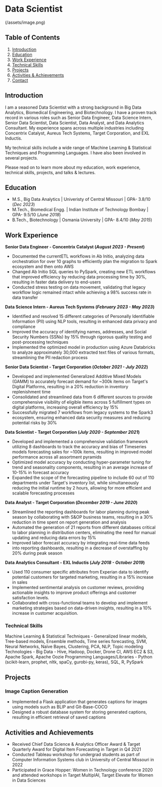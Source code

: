 # Data Scientist
(/assets/image.png)

## Table of Contents
1. [Introduction](#introduction)
2. [Education](#education)
3. [Work Experience](#work-experience)
4. [Technical Skills](#technical-skills)
5. [Projects](#projects)
6. [Activities & Achievements](#activities-and-achievements)
7. [Contact](#contact)

## Introduction
I am a seasoned Data Scientist with a strong background in Big Data Analytics, Biomedical Engineering, and Biotechnology. I have a proven track record in various roles such as Senior Data Engineer, Data Science Intern, Senior Data Scientist, Data Scientist, Data Analyst, and Data Analytics Consultant. My experience spans across multiple industries including Concentrix Catalyst, Aureus Tech Systems, Target Corporation, and EXL Inductis.

My technical skills include a wide range of Machine Learning & Statistical Techniques and Programming Languages. I have also been involved in several projects.

Please read on to learn more about my education, work experience, technical skills, projects, and talks & lectures.


## Education
- M.S., Big Data Analytics | Univeristy of Central Missouri | GPA- 3.8/10 (_Dec 2023_)
- M.Tech., Biomedical Engg.	| Indian Institute of Technology Bombay | GPA- 9.5/10 (_June 2018_) 	 		 	    
- B.Tech., Biotechnology | Osmania University | GPA- 8.4/10 (_May 2015_)

## Work Experience
**Senior Data Engineer - Concentrix Catalyst (_August 2023 - Present_)**
- Documented the currentETL workflows in Ab Initio, analyzing data orchestration for over 10 graphs to efficiently
plan the migration to Spark ecosystem and then onto AWS
- Changed Ab Initio SQL queries to PySpark, creating new ETL workflows that improved efficiency by reducing data
processing time by 30%, resulting in faster data delivery to end-users
- Conducted stress testing on data movement, validating that legacy workflow logic remained intact while achieving a
98% success rate in data transfer

**Data Science Intern - Aureus Tech Systems (_February 2023 - May 2023_)**
- Identified and resolved 15 different categories of Personally Identifiable Information (PII) using NLP tools, resulting in enhanced data privacy and compliance
- Improved the accuracy of identifying names, addresses, and Social Security Numbers (SSNs) by 15% through
rigorous quality testing and post-processing techniques
- Implemented the optimized model in production using Azure Databricks to analyze approximately 30,000 extracted
text files of various formats, streamlining the PII redaction process

**Senior Data Scientist - Target Corporation (_October 2021 - July 2022_)**
- Developed and implemented Generalized Additive Mixed Models (GAMM) to accurately forecast demand for ~300k
items on Target's Digital Platforms, resulting in a 20% reduction in inventory replenishment time
- Consolidated and streamlined data from 6 different sources to provide comprehensive visibility of eligible items
across 5 fulfillment types on digital platforms, increasing overall efficiency by 15%
- Successfully migrated 7 workflows from legacy systems to the Spark3 ecosystem, ensuring enhanced data security
measures and reducing potential risks by 30%

**Data Scientist - Target Corporation (_July 2020 - September 2021_)**
- Developed and implemented a comprehensive validation framework utilizing 8 dashboards to track the accuracy and
bias of Timeseries models forecasting sales for ~100k items, resulting in improved model performance across all
assortment pyramids
- Optimized model accuracy by conducting hyper-parameter tuning for trend and seasonality components, resulting in
an average increase of 10-15% in forecast accuracy
- Expanded the scope of the forecasting pipeline to include 60 out of 110 departments under Target's inventory list,
while simultaneously reducing the initial runtime by 2 hours, allowing for more efficient and scalable forecasting
processes

**Data Analyst - Target Corporation (_December 2019 - June 2020_)**
- Streamlined the reporting dashboards for labor planning during peak season by collaborating with S&OP business
teams, resulting in a 30% reduction in time spent on report generation and analysis
- Automated the generation of 21 reports from different databases critical to labor planning in distribution centers,
eliminating the need for manual updating and reducing data errors by 15%
- Improved labor forecast accuracy by integrating real-time data feeds into reporting dashboards, resulting in a
decrease of overstaffing by 20% during peak season

**Data Analytics Consultant - EXL Inductis (_July 2018 - October 2019_)**
- Used 110 consumer specific attributes from Experian data to identify potential customers for targeted marketing,
resulting in a 15% increase in sales
- Implemented sentimental analysis on customer reviews, providing actionable insights to improve product offerings
and customer satisfaction levels.
- Collaborated with cross-functional teams to develop and implement marketing strategies based on data-driven
insights, resulting in a 10% increase in customer acquisition.

### Technical Skills
Machine Learning & Statistical Techniques - Generalized linear models, Tree-based models, Ensemble methods, Time series forecasting, SVM, Neural Networks, Naïve Bayes, Clustering, PCA, NLP, Topic modeling
Technologies - Big Data - Hive, Hadoop, Docker, Drone CI, AWS EC2 & S3, Apache Spark, Apache Oozie
Programming Languages/Libraries - Python (scikit-learn, prophet, nltk, spaCy, gurobi-py, keras), SQL, R, PySpark

## Projects
### Image Caption Generation
- Implemented a Flask application that generates captions for images using models such as BLIP and Git-Base-COCO
- Designed a robust database system for storing generated captions, resulting in efficient retrieval of saved captions

## Activities and Achievements
- Received Chief Data Science & Analytics Officer Award & Target Quarterly Award for Digital Item Forecasting
in Target in Q4 2021
- Conducted Tableau workshop for undergrad students as part of Computer Information Systems club in
University of Central Missouri in 2022
- Participated in Grace Hopper: Women in Technology conference 2020 and attended workshops in Target
MultiplAI, Target Elevate for Women in Data Sciences
